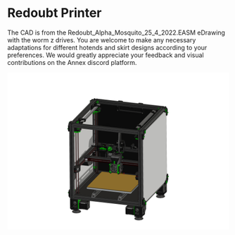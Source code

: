
# Redoubt Printer


The CAD is from the Redoubt_Alpha_Mosquito_25_4_2022.EASM eDrawing with the worm z drives. You are welcome to make any necessary adaptations for different hotends and skirt designs according to your preferences. We would greatly appreciate your feedback and visual contributions on the Annex discord platform.

![Image of Redoubt](CAD_preview.JPG?raw=true)